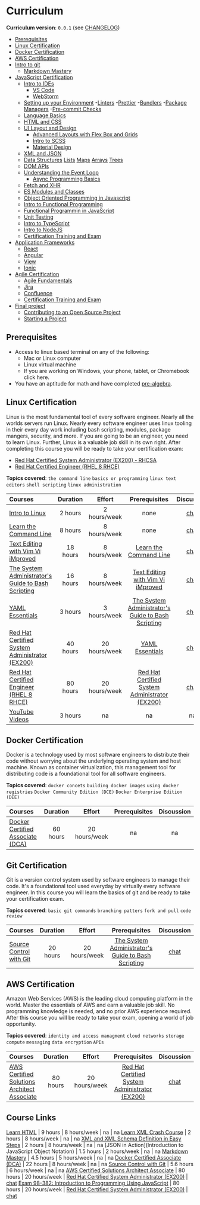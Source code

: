 # Curriculum

**Curriculum version**: `0.0.1` (see [CHANGELOG](../CHANGELOG.md))

- [Prerequisites](#prerequisites)
- [Linux Certification](#linux-certification)
- [Docker Certification](#docker-certification)
- [AWS Certification](#aws-certification)
- [Intro to git](#intro-to-git)
    - [Markdown Mastery](#markdown-mastery)
- [JavaScript Certification](#javascript-certification)
    - [Intro to IDEs](#intro-to-ides)
        - [VS Code](#)
        - [WebStorm](#)
    - [Setting up your Environment](#)
        -[Linters](#)
        -[Prettier](#)
        -[Bundlers](#)
        -[Package Managers](#)
        -[Pre-commit Checks](#)
   - [Language Basics](#)
   - [HTML and CSS](#)
   - [UI Layout and Design](#)
       - [Advanced Layouts with Flex Box and Grids](#)
       - [Intro to SCSS](#)
       - [Material Design](#)
   - [XML and JSON](#)
    - [Data Structures](#)
        [Lists](#)
        [Maps](#)
        [Arrays](#)
        [Trees](#)
    - [DOM APIs](#)
    - [Understanding the Event Loop](#)
       - [Async Programming Basics](#)
    - [Fetch and XHR](#)
    - [ES Modules and Classes](#)
    - [Object Oriented Programming in Javascript](#)
    - [Intro to Functional Programming](#)
    - [Functional Programmin in JavaScript](#)
    - [Unit Testing](#)
    - [Intro to TypeScript](#)
    - [Intro to NodeJS](#)
    - [Certification Training and Exam](#)
- [Application Frameworks](#)
    - [React](#)
    - [Angular](#)
    - [View](#)
    - [Ionic](#)
- [Agile Certification](#)
    - [Agile Fundamentals](#)
    - [Jira](#)
    - [Confluence](#)
    - [Certification Training and Exam](#)
- [Final project](#final-project)
    - [Contributing to an Open Source Project](#)
    - [Starting a Project](#)

## Prerequisites
- Access to linux based terminal on any of the following:
  - Mac or Linux computer
  - Linux virtual machine
  - If you are working on Windows, your phone, tablet, or Chromebook click here.
- You have an aptitude for math and have completed [pre-algebra](https://www.khanacademy.org/math/pre-algebra#pre-algebra-subject-challenge).

## Linux Certification
Linux is the most fundamental tool of every software engineer. Nearly all the worlds servers run Linux.
Nearly every software engineer uses linux tooling in their every day work including bash scripting,
modules, package mangers, security, and more. If you are going to be an engineer, you need to learn Linux.
Further, Linux is a valuable job skill in its own right. After completing this course you will be ready to 
take your certification exam:
- [Red Hat Certified System Administrator (EX200) - RHCSA](https://www.redhat.com/en/services/certification/rhcsa)
- [Red Hat Certified Engineer (RHEL 8 RHCE)](https://www.redhat.com/en/services/certification/rhce)

**Topics covered**:
`the command line`
`basics or programming`
`linux text editors`
`shell scripting`
`linux administration`

Courses | Duration | Effort | Prerequisites | Discussion
:-- | :--: | :--: | :--: | :--:
[Intro to Linux](https://acloud.guru/overview/5771281c-ed59-463d-9e37-5f598a163913) | 2 hours | 2 hours/week | none | [chat](https://discord.gg/syA242Z)
[Learn the Command Line](https://www.codecademy.com/learn/learn-the-command-line) | 8 hours | 8 hours/week | none | [chat](https://discord.gg/syA242Z)
[Text Editing with Vim Vi iMproved](https://acloud.guru/overview/be02e4b7-edf6-49b8-970d-7b322bbd862b) | 18 hours | 8 hours/week | [Learn the Command Line](https://www.codecademy.com/learn/learn-the-command-line) | [chat](https://discord.gg/syA242Z)
[The System Administrator's Guide to Bash Scripting](https://acloud.guru/overview/bccc6769-38e7-4a7f-8255-6914b7244caf) | 16 hours | 8 hours/week | [Text Editing with Vim Vi iMproved](https://acloud.guru/overview/be02e4b7-edf6-49b8-970d-7b322bbd862b) | [chat](https://discord.gg/syA242Z)
[YAML Essentials](https://acloud.guru/overview/90dd551f-91a6-4b91-a0a8-d4905521f641) | 3 hours | 3 hours/week | [The System Administrator's Guide to Bash Scripting](https://acloud.guru/overview/bccc6769-38e7-4a7f-8255-6914b7244caf) | [chat](https://discord.gg/syA242Z)
[Red Hat Certified System Administrator (EX200)](https://acloud.guru/overview/78f2cd85-fed7-4b70-aa02-63b9b3dc2e35) | 40 hours | 20 hours/week | [YAML Essentials](https://acloud.guru/overview/90dd551f-91a6-4b91-a0a8-d4905521f641) | [chat](https://discord.gg/syA242Z)
[Red Hat Certified Engineer (RHEL 8 RHCE)](https://acloud.guru/overview/fb5a2fe0-a942-4868-94d7-3d0db6e9bf45) | 80 hours | 20 hours/week | [Red Hat Certified System Administrator (EX200)](https://acloud.guru/overview/78f2cd85-fed7-4b70-aa02-63b9b3dc2e35) | [chat](https://discord.gg/syA242Z)
[YouTube Videos](https://www.youtube.com/playlist?list=PLvp1Riqm5kiO3ZTqqD6rwuwws6ulbiWoW) | 3 hours | na | na | na

## Docker Certification
Docker is a technology used by most software engineers to distribute their code without worrying about
the underlying operating system and host machine. Known as container virtualization, this management tool for distributing code
is a foundational tool for all software engineers.

**Topics covered**:
`docker concets`
`building docker images`
`using docker registries`
`Docker Community Edition (DCE)`
`Docker Enterprise Edition (DEE)`

Courses | Duration | Effort | Prerequisites | Discussion
:-- | :--: | :--: | :--: | :--:
[Docker Certified Associate (DCA)](https://acloud.guru/overview/6b00566d-6246-4ebe-8257-f98f989321cf) | 60 hours | 20 hours/week | na | na

## Git Certification
Git is a version control system used by software engineers to manage their code.
It's a foundational tool used everyday by virtually every software engineer.
In this course you will learn the basics of git and be ready to take your certification exam.

**Topics covered**:
`basic git commands`
`branching patters`
`fork and pull`
`code review`

Courses | Duration | Effort | Prerequisites | Discussion
:-- | :--: | :--: | :--: | :--:
[Source Control with Git](https://acloud.guru/overview/104ff5d6-39c0-4116-b597-4d1bce0b8081) | 20 hours | 20 hours/week | [The System Administrator's Guide to Bash Scripting](https://acloud.guru/overview/bccc6769-38e7-4a7f-8255-6914b7244caf) | [chat](https://discord.gg/syA242Z)

## AWS Certification
Amazon Web Services (AWS) is the leading cloud computing platform in the world.
Master the essentials of AWS and earn a valuable job skill. 
No programming knowledge is needed, and no prior AWS experience required.
After this course you will be ready to take your exam, opening a world of job opportunity.

**Topics covered**:
`identity and access managment`
`cloud networks`
`storage`
`compute`
`messaging`
`data encryption`
`APIs`

Courses | Duration | Effort | Prerequisites | Discussion
:-- | :--: | :--: | :--: | :--:
[AWS Certified Solutions Architect Associate](https://acloud.guru/overview/aws-certified-solutions-architect-associate) | 80 hours | 20 hours/week | [Red Hat Certified System Administrator (EX200)](https://acloud.guru/overview/78f2cd85-fed7-4b70-aa02-63b9b3dc2e35) | [chat](https://discord.gg/syA242Z)


## Course Links
[Learn HTML](https://www.codecademy.com/learn/learn-html) | 9 hours | 8 hours/week | na | na
[Learn XML Crash Course](https://www.udemy.com/course/learn-xml-crash-course/) | 2 hours | 8 hours/week | na | na
[XML and XML Schema Definition in Easy Steps](https://www.udemy.com/course/xml-and-xml-schema-definition-in-easy-steps/) | 2 hours | 8 hours/week | na | na
[JSON in Action](Introduction to JavaScript Object Notation) | 1.5 hours | 2 hours/week | na | na
[Markdown Mastery](https://www.udemy.com/course/markdown/) | 4.5 hours | 5 hours/week | na | na
[Docker Certified Associate (DCA)](https://acloud.guru/overview/6b00566d-6246-4ebe-8257-f98f989321cf) | 22 hours | 8 hours/week | na | na
[Source Control with Git](https://acloud.guru/overview/104ff5d6-39c0-4116-b597-4d1bce0b8081) | 5.6 hours | 6 hours/week | na | na
[AWS Certified Solutions Architect Associate](https://acloud.guru/overview/aws-certified-solutions-architect-associate) | 80 hours | 20 hours/week | [Red Hat Certified System Administrator (EX200)](https://acloud.guru/overview/78f2cd85-fed7-4b70-aa02-63b9b3dc2e35) | [chat](https://discord.gg/syA242Z)
[Exam 98-382: Introduction to Programming Using JavaScript](https://docs.microsoft.com/en-us/learn/certifications/exams/98-382) | 80 hours | 20 hours/week | [Red Hat Certified System Administrator (EX200)](https://acloud.guru/overview/78f2cd85-fed7-4b70-aa02-63b9b3dc2e35) | [chat](https://discord.gg/syA242Z)


